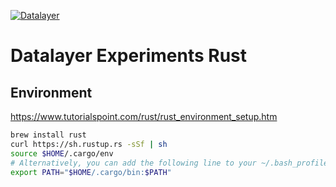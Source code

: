 [![Datalayer](https://raw.githubusercontent.com/datalayer/datalayer/main/res/logo/datalayer-25.svg?sanitize=true)](https://datalayer.io)

# Datalayer Experiments Rust

## Environment

https://www.tutorialspoint.com/rust/rust_environment_setup.htm

```bash
brew install rust
curl https://sh.rustup.rs -sSf | sh
source $HOME/.cargo/env
# Alternatively, you can add the following line to your ~/.bash_profile.
export PATH="$HOME/.cargo/bin:$PATH"
````

